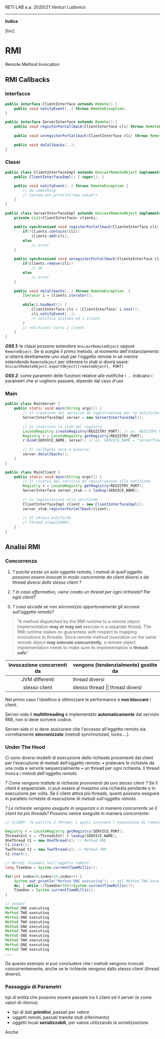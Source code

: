RETI LAB a.a. 2020/21 							Venturi Ludovico

---

**Indice**

[toc]

# RMI 

Remote Method Invocation

## RMI Callbacks

### Interfacce

```java
public interface ClientInterface extends Remote() {
	public void notifyEvent(..) throws RemoteException;
}	

public interface ServerInterface extends Remote() {
    public void registerForCallback(ClientInterface cli) throws RemoteException;
    
   	public void unregisterForCallback(ClientInterface cli) throws RemoteException;
    
    public void doCallbacks(..);
}
```

### Classi

```java
public class ClientInterfaceImpl extends UnicastRemoteObject implements ClientInterface {
    public ClientInterfaceImpl() { super(); }
    
    public void notifyEvent(..) throws RemoteException {
        // do something
        // System.out.println("new value")
    }
}

public class ServerInterfaceImpl extends UnicastRemoteObject implements ServerInterface {
    private List<ClientInterface> clients;
    
    public synchronized void registerForCallback(ClienteInterface cli) throws RemoteException {
        if(!clients.contains(cli))
            clients.add(cli);
        else
            // error
    }
    
    public synchronized void unregisterForCallback(ClienteInterface cli) throws RemoteException {
        if(clients.remove(cli))
            // ok
        else
            // error
    }
    
    public void doCallbacks(..) throws RemoteException  {
        Iterator i = clients.iterator();
        
        while(i.hasNext()) {
            ClientInterface cli = (ClientInterface) i.next();
            cli.notifyEvent(..);
            // notifica inviata ad 1 client
        }
        // notificati tutti i client
    }
}
```

_**OSS 1:**_ le classi possono estendere `UnicastRemoteObject` oppure `RemoteObject`.
Se si sceglie il primo metodo, al momento dell'instanziamento si otterrà direttamente uno *stub* per l'oggetto remote in sè mentre estendendo `RemoteObject` per ottenere lo stub si dovrà usare: `UnicastRemoteObject.exportObject([remoteObject], PORT)`

_**OSS 2**_: come parametri delle funzioni relative alle notifiche i `..` indicano i parametri che si vogliono passare, dipendo dal caso d'uso

### Main

```java
public class MainServer {
    public static void main(String args[]) {
        // 1) creazione del servizio di registrazione per le notifiche, ottengo lo stub
        ServerInterfaceImpl server = new ServerInterfaceImpl();
        
        // 2) inserisco lo stub nel registro
        LocateRegistry.createRegistry(REGISTRY_PORT); // es. REGISTRY_PORT = 5000;
        Registry r = LocateRegistry.getRegistry(REGISTRY_PORT);
        r.bind(SERVICE_NAME, server); // es. SERVICE_NAME = "serverTime"
        
        // 3) callbacks vere e proorie
        server.doCallbacks(); 
    }
}

public class MainClient {
    public static void main(String args[]) {
        // 1) ricerca del servizio di registrazione alle notifiche
        Registry r = LocateRegistry.getRegistry(REGISTRY_PORT);
        ServerInterface server_stub = r.lookup(SERVICE_NAME);
        
        // 2) registrazione alle notifiche
        ClientInterfaceImpl client = new ClientInterfaceImpl();
        server_stub.registerForCallback(client);
        
        // 3) attesa notifiche
        // Thread.sleep(5000);
    }
}
```



## Analisi RMI

### Concorrenza 

1. *? poiché esiste un solo oggetto remoto, i metodi di quell'oggetto possono
   essere invocati in modo concorrente da client diversi o da thread diversi
   dello stesso client ?*

2. *? in caso affermativo, viene creato un thread per ogni richiesta? Per ogni
   client?*
3. *? cosa accade se non sincronizzo opportunamente gli accessi sull'oggetto
   remoto?*

>“A method dispatched by the RMI runtime to a remote object implementation
>**may or may not** execute in a separate thread. 
>The RMI runtime makes no guarantees with respect to mapping invocations to threads. 
>Since remote method invocation on the same remote object **may execute concurrently**, a remote object implementation needs to make sure its implementation is **thread-safe**”

| Invocazione concorrenti da | vengono (tendenzialmente) gestite da |
| :------------------------: | ------------------------------------ |
|       JVM differenti       | thread diversi                       |
|       stesso client        | stesso thread \|\| thread diversi    |

Nel primo caso l'obiettivo è ottimizzare le performance e **non bloccare** i client.

Server-side il **multithreading** è implementato **automaticamente** dal servizio RMI, non si deve scrivere codice.

Server-side ci si deve assicurare che l'accesso all'oggetto remoto sia correttamente **sincronizzato** (metodi synchronized, locks....).



### Under The Hood

Ci sono diversi modelli di esecuzione delle richieste provenienti dai client per l'esecuzione di metodi dell'oggetto remoto:
	• prelevare le richieste da una coda e servirle sequenzialmente
	• un thread per ogni richiesta. Il thread invoca i metodi dell'oggetto remoto

*? Come vengono trattate le richieste provenienti da uno stesso client ?*
Se il client è sequenziale, ci può essere al massimo una richiesta pendente o in esecuzione per volta. Se il client attiva più threads, questi possono eseguire in parallelo richieste di esecuzione di metodi sull'oggetto remoto.

*? Le richieste vengono eseguite in sequenza o in maniera concorrente se il client ha più threads?*
Possono venire eseguite in maniera concorrente:

```java
// CLIENT: fa partire 2 thread, i quali invocano l'esecuzione di remota di 2 metodi diversi ma che compiono la stessa cosa: ogni 0.5s stampano Method ONE/TWO executing e ripetono per 25 volte

Registry r = LocateRegistry.getRegistry(SERVICE_PORT);
ThreadsInt c = (ThreadsInt) r.lookup(SERVICE_NAME);
OneThread t1 = new OneThread(c); // Method ONE
t1.start();
TwoThread t2 = new TwoThread(c); // Method TWO
t2.start();

// Metodi chiamati sull'oggetto remoto
long TimeOne = System.currentTimeMillis();

for(int index=0;index<25;index++) {
    System.out.println("Method ONE executing"); // nel Method TWO avrò "Method Two executing"
    do{ } while ((TimeOne+500)>System.currentTimeMillis());
    TimeOne = System.currentTimeMillis();
}
```

```java
// output
Method ONE executing
Method TWO executing
Method ONE executing
Method TWO executing
Method ONE executing
Method TWO executing
Method ONE executing
Method TWO executing
Method ONE executing
Method TWO executing
...
```

Da questo esempio si può concludere che i metodi vengono invocati concorrentemente, anche se le richieste vengono dallo stesso client (thread diversi).



### Passaggio di Parametri

tipi di entità che possono essere passate tra il client ed il server (e come valori di ritorno):

- tipi di dati **primitivi**, passati per *valore*
- oggetti remoti, passati tramite *stub* (riferimento)
- oggetti locali **serializzabili**, per valore utilizzando la *serializzazione*

Anche










